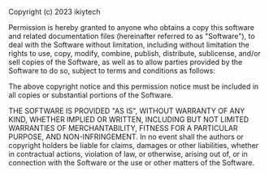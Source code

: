 Copyright (c) 2023 ikiytech

Permission is hereby granted to anyone who obtains a copy
this software and related documentation files (hereinafter referred to as
"Software"), to deal with the Software without limitation,
including without limitation the rights to use, copy, modify, combine,
publish, distribute, sublicense, and/or sell
copies of the Software, as well as to allow parties
provided by the Software to do so, subject to terms and conditions
as follows:

The above copyright notice and this permission notice must be included
in all copies or substantial portions of the Software.

THE SOFTWARE IS PROVIDED "AS IS", WITHOUT WARRANTY OF ANY KIND,
WHETHER IMPLIED OR WRITTEN, INCLUDING BUT NOT LIMITED
WARRANTIES OF MERCHANTABILITY, FITNESS FOR A PARTICULAR PURPOSE, AND NON-INFRINGEMENT.
In no event shall the authors or copyright holders be liable
for claims, damages or other liabilities, whether in contractual actions,
violation of law, or otherwise, arising out of, or in connection with
the Software or the use or other matters of the Software.